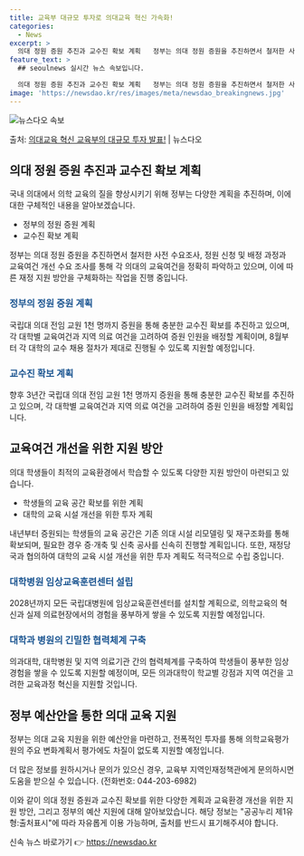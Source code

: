 ```yaml
---
title: 교육부 대규모 투자로 의대교육 혁신 가속화!
categories:
  - News
excerpt: >
  의대 정원 증원 추진과 교수진 확보 계획   정부는 의대 정원 증원을 추진하면서 철저한 사전 수요조사, 정원…
feature_text: >
  ## seoulnews 실시간 뉴스 속보입니다.

  의대 정원 증원 추진과 교수진 확보 계획   정부는 의대 정원 증원을 추진하면서 철저한 사전 수요조사, 정원…
image: 'https://newsdao.kr/res/images/meta/newsdao_breakingnews.jpg'
---
```


![뉴스다오 속보](https://newsdao.kr/res/images/meta/newsdao_breakingnews.jpg)

<p>출처: <a href="https://newsdao.kr/4585" rel="dofollow">의대교육 혁신 교육부의 대규모 투자 발표!</a> | 뉴스다오</p>

<h2 data-ke-size="size26">의대 정원 증원 추진과 교수진 확보 계획</h2>
국내 의대에서 의학 교육의 질을 향상시키기 위해 정부는 다양한 계획을 추진하며, 이에 대한 구체적인 내용을 알아보겠습니다.

<ul>
  <li>정부의 정원 증원 계획</li>
  <li>교수진 확보 계획</li>
</ul>

<p data-ke-size="size16">정부는 의대 정원 증원을 추진하면서 철저한 사전 수요조사, 정원 신청 및 배정 과정과 교육여건 개선 수요 조사를 통해 각 의대의 교육여건을 정확히 파악하고 있으며, 이에 따른 재정 지원 방안을 구체화하는 작업을 진행 중입니다.</p>

<h3><b><span style="color: #1a5490;">정부의 정원 증원 계획</span></b></h3>
국립대 의대 전임 교원 1천 명까지 증원을 통해 충분한 교수진 확보를 추진하고 있으며, 각 대학별 교육여건과 지역 의료 여건을 고려하여 증원 인원을 배정할 계획이며, 8월부터 각 대학의 교수 채용 절차가 제대로 진행될 수 있도록 지원할 예정입니다.

<h3><b><span style="color: #1a5490;">교수진 확보 계획</span></b></h3>
향후 3년간 국립대 의대 전임 교원 1천 명까지 증원을 통해 충분한 교수진 확보를 추진하고 있으며, 각 대학별 교육여건과 지역 의료 여건을 고려하여 증원 인원을 배정할 계획입니다.

<h2 data-ke-size="size26">교육여건 개선을 위한 지원 방안</h2>

의대 학생들이 최적의 교육환경에서 학습할 수 있도록 다양한 지원 방안이 마련되고 있습니다.

<ul>
  <li>학생들의 교육 공간 확보를 위한 계획</li>
  <li>대학의 교육 시설 개선을 위한 투자 계획</li>
</ul>

<p data-ke-size="size16">내년부터 증원되는 학생들의 교육 공간은 기존 의대 시설 리모델링 및 재구조화를 통해 확보되며, 필요한 경우 증·개축 및 신축 공사를 신속히 진행할 계획입니다. 또한, 재정당국과 협의하여 대학의 교육 시설 개선을 위한 투자 계획도 적극적으로 수립 중입니다.</p>

<h3><b><span style="color: #1a5490;">대학병원 임상교육훈련센터 설립</span></b></h3>
2028년까지 모든 국립대병원에 임상교육훈련센터를 설치할 계획으로, 의학교육의 혁신과 실제 의료현장에서의 경험을 풍부하게 쌓을 수 있도록 지원할 예정입니다.

<h3><b><span style="color: #1a5490;">대학과 병원의 긴밀한 협력체계 구축</span></b></h3>
의과대학, 대학병원 및 지역 의료기관 간의 협력체계를 구축하여 학생들이 풍부한 임상경험을 쌓을 수 있도록 지원할 예정이며, 모든 의과대학이 학교별 강점과 지역 여건을 고려한 교육과정 혁신을 지원할 것입니다.

<h2 data-ke-size="size26">정부 예산안을 통한 의대 교육 지원</h2>

정부는 의대 교육 지원을 위한 예산안을 마련하고, 전폭적인 투자를 통해 의학교육평가원의 주요 변화계획서 평가에도 차질이 없도록 지원할 예정입니다.
<p data-ke-size="size16">더 많은 정보를 원하시거나 문의가 있으신 경우, 교육부 지역인재정책관에게 문의하시면 도움을 받으실 수 있습니다. (전화번호: 044-203-6982)</p>

이와 같이 의대 정원 증원과 교수진 확보를 위한 다양한 계획과 교육환경 개선을 위한 지원 방안, 그리고 정부의 예산 지원에 대해 알아보았습니다. 해당 정보는 "공공누리 제1유형:출처표시"에 따라 자유롭게 이용 가능하며, 출처를 반드시 표기해주셔야 합니다. 

신속 뉴스 바로가기 👉 <a href="https://newsdao.kr" rel="dofollow">https://newsdao.kr</a>


